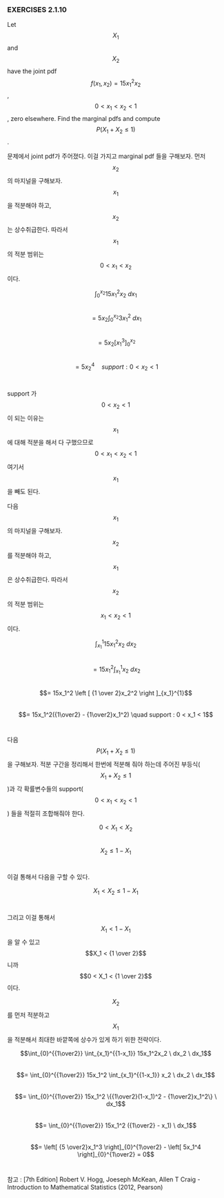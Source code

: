 ### EXERCISES 2.1.10
Let $$X_1$$ and $$X_2$$ have the joint pdf $$f(x_1, x_2) = 15x_1^2x_2$$,
$$0 < x_1 < x_2 < 1$$, zero elsewhere. Find the marginal pdfs and compute
$$P(X_1 + X_2 \le 1)$$. <br>

문제에서 joint pdf가 주어졌다. 이걸 가지고 marginal pdf 들을 구해보자.
먼저 $$x_2$$ 의 마지널을 구해보자. $$x_1$$ 을 적분해야 하고, $$x_2$$ 는 상수취급한다.
따라서 $$x_1$$ 의 적분 범위는 $$0 < x_1 < x_2$$ 이다. <br>

$$\int_{0}^{x_2} 15x_1^2x_2 \ dx_1$$ <br>
$$= 5x_2 \int_{0}^{x_2} 3x_1^2 \ dx_1$$ <br>
$$= 5x_2 \left[ x_1^3 \right]_{0}^{x_2} $$ <br>
$$= 5x_2^4 \quad support : 0< x_2 < 1$$ <br>

support 가 $$0< x_2 < 1$$ 이 되는 이유는 $$x_1$$ 에 대해 적분을 해서 다 구했으므로
$$0 < x_1 < x_2 < 1$$ 여기서 $$x_1$$ 을 빼도 된다. <br>

다음 $$x_1$$ 의 마지널을 구해보자. $$x_2$$ 를 적분해야 하고, $$x_1$$ 은 상수취급한다.
따라서 $$x_2$$ 의 적분 범위는  $$x_1 < x_2 < 1$$ 이다. <br>

$$\int_{x_1}^{1} 15x_1^2x_2 \ dx_2$$ <br>
$$= 15x_1^2 \int_{x_1}^{1} x_2 \ dx_2$$ <br>
$$= 15x_1^2 \left [ {1 \over 2}x_2^2 \right ]_{x_1}^{1}$$ <br>
$$= 15x_1^2({1\over2} - {1\over2}x_1^2) \quad support : 0 < x_1 < 1$$ <br>

다음  $$P(X_1 + X_2 \le 1)$$ 을 구해보자.
적분 구간을 정리해서 한번에 적분해 줘야 하는데 주어진 부등식($$X_1 + X_2 \le 1$$)과 각 확률변수들의 support($$0 < x_1 < x_2 < 1$$) 들을 적절히 조합해줘야 한다. <br>

$$0 < X_1 < X_2$$ <br>
$$X_2 \le 1-X_1$$ <br>

이걸 통해서 다음을 구할 수 있다.

$$X_1 < X_2 \le 1-X_1$$ <br>

그리고 이걸 통해서 $$X_1 < 1-X_1$$ 을 알 수 있고 $$X_1 < {1 \over 2}$$ 니까 <br>
$$0 < X_1 < {1 \over 2}$$ 이다. <br>

$$X_2$$ 를 먼저 적분하고 $$X_1$$ 을 적분해서 최대한 바깥쪽에 상수가 있게 하기 위한 전략이다. <br>

$$\int_{0}^{{1\over2}} \int_{x_1}^{{1-x_1}} 15x_1^2x_2 \ dx_2 \ dx_1$$ <br>
$$= \int_{0}^{{1\over2}} 15x_1^2 \int_{x_1}^{{1-x_1}} x_2 \ dx_2 \ dx_1$$ <br>
$$= \int_{0}^{{1\over2}} 15x_1^2 \{{1\over2}(1-x_1)^2 - {1\over2}x_1^2\} \ dx_1$$ <br>
$$= \int_{0}^{{1\over2}} 15x_1^2 ({1\over2} - x_1) \ dx_1$$ <br>
$$= \left[ {5 \over2}x_1^3 \right]_{0}^{1\over2} - \left[ 5x_1^4 \right]_{0}^{1\over2} = 0$$ <br>


참고 : [7th Edition] Robert V. Hogg, Joeseph McKean, Allen T Craig - Introduction to Mathematical Statistics (2012, Pearson)

